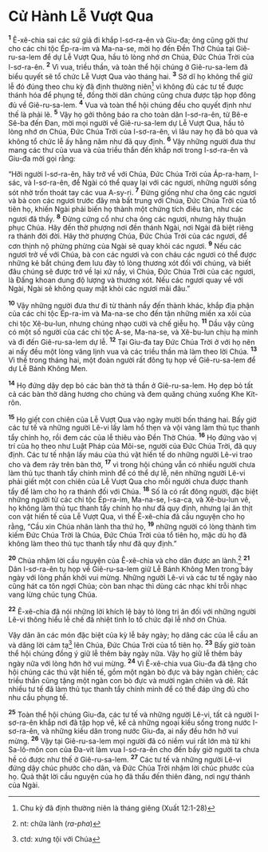 # Cử Hành Lễ Vượt Qua
<sup><b>1</b></sup> Ê-xê-chia sai các sứ giả đi khắp I-sơ-ra-ên và Giu-đa; ông cũng gởi thư cho các chi tộc Ép-ra-im và Ma-na-se, mời họ đến Ðền Thờ Chúa tại Giê-ru-sa-lem để dự Lễ Vượt Qua, hầu tỏ lòng nhớ ơn Chúa, Ðức Chúa Trời của I-sơ-ra-ên. <sup><b>2</b></sup> Vì vua, triều thần, và toàn thể hội chúng ở Giê-ru-sa-lem đã biểu quyết sẽ tổ chức Lễ Vượt Qua vào tháng hai. <sup><b>3</b></sup> Sở dĩ họ không thể giữ lễ đó đúng theo chu kỳ đã định thường niên[^1-39c3fc6c-a357-47ac-9e57-c1ecec0fd897] vì không đủ các tư tế được thánh hóa để phụng tế, đồng thời dân chúng cũng chưa được tập họp đông đủ về Giê-ru-sa-lem. <sup><b>4</b></sup> Vua và toàn thể hội chúng đều cho quyết định như thế là phải lẽ. <sup><b>5</b></sup> Vậy họ gởi thông báo ra cho toàn dân I-sơ-ra-ên, từ Bê-e Sê-ba đến Ðan, mời mọi người về Giê-ru-sa-lem dự Lễ Vượt Qua, hầu tỏ lòng nhớ ơn Chúa, Ðức Chúa Trời của I-sơ-ra-ên, vì lâu nay họ đã bỏ qua và không tổ chức lễ ấy hằng năm như đã quy định. <sup><b>6</b></sup> Vậy những người đưa thư mang các thư của vua và của triều thần đến khắp nơi trong I-sơ-ra-ên và Giu-đa mời gọi rằng:

“Hỡi người I-sơ-ra-ên, hãy trở về với Chúa, Ðức Chúa Trời của Áp-ra-ham, I-sác, và I-sơ-ra-ên, để Ngài có thể quay lại với các ngươi, những người sống sót nhờ trốn thoát tay các vua A-sy-ri. <sup><b>7</b></sup> Ðừng giống như cha ông các ngươi và bà con các ngươi trước đây mà bất trung với Chúa, Ðức Chúa Trời của tổ tiên họ, khiến Ngài phải biến họ thành một chứng tích điêu tàn, như các ngươi đã thấy. <sup><b>8</b></sup> Ðừng cứng cổ như cha ông các ngươi, nhưng hãy thuận phục Chúa. Hãy đến thờ phượng nơi đền thánh Ngài, nơi Ngài đã biệt riêng ra thánh đời đời. Hãy thờ phượng Chúa, Ðức Chúa Trời của các ngươi, để cơn thịnh nộ phừng phừng của Ngài sẽ quay khỏi các ngươi. <sup><b>9</b></sup> Nếu các ngươi trở về với Chúa, bà con các ngươi và con cháu các ngươi có thể được những kẻ bắt chúng đem lưu đày tỏ lòng thương xót đối với chúng, và biết đâu chúng sẽ được trở về lại xứ nầy, vì Chúa, Ðức Chúa Trời của các ngươi, là Ðấng khoan dung độ lượng và thương xót. Nếu các ngươi quay về với Ngài, Ngài sẽ không quay mặt khỏi các ngươi mãi đâu.”

<sup><b>10</b></sup> Vậy những người đưa thư đi từ thành nầy đến thành khác, khắp địa phận của các chi tộc Ép-ra-im và Ma-na-se cho đến tận những miền xa xôi của chi tộc Xê-bu-lun, nhưng chúng nhạo cười và chế giễu họ. <sup><b>11</b></sup> Dầu vậy cũng có một số người của các chi tộc A-se, Ma-na-se, và Xê-bu-lun chịu hạ mình và đi đến Giê-ru-sa-lem dự lễ. <sup><b>12</b></sup> Tại Giu-đa tay Ðức Chúa Trời ở với họ nên ai nấy đều một lòng vâng lịnh vua và các triều thần mà làm theo lời Chúa. <sup><b>13</b></sup> Vì thế trong tháng hai, một đoàn người rất đông tụ họp về Giê-ru-sa-lem để dự Lễ Bánh Không Men.

<sup><b>14</b></sup> Họ đứng dậy dẹp bỏ các bàn thờ tà thần ở Giê-ru-sa-lem. Họ dẹp bỏ tất cả các bàn thờ dâng hương cho chúng và đem quăng chúng xuống Khe Kít-rôn.

<sup><b>15</b></sup> Họ giết con chiên của Lễ Vượt Qua vào ngày mười bốn tháng hai. Bấy giờ các tư tế và những người Lê-vi lấy làm hổ thẹn và vội vàng làm thủ tục thanh tẩy chính họ, rồi đem các của lễ thiêu vào Ðền Thờ Chúa. <sup><b>16</b></sup> Họ đứng vào vị trí của họ theo như Luật Pháp của Môi-se, người của Ðức Chúa Trời, đã quy định. Các tư tế nhận lấy máu của thú vật hiến tế do những người Lê-vi trao cho và đem rảy trên bàn thờ, <sup><b>17</b></sup> vì trong hội chúng vẫn có nhiều người chưa làm thủ tục thanh tẩy chính mình để có thể dự lễ, nên những người Lê-vi phải giết một con chiên của Lễ Vượt Qua cho mỗi người chưa được thanh tẩy để làm cho họ ra thánh đối với Chúa. <sup><b>18</b></sup> Số là có rất đông người, đặc biệt những người từ các chi tộc Ép-ra-im, Ma-na-se, I-sa-ca, và Xê-bu-lun về, họ không làm thủ tục thanh tẩy chính họ như đã quy định, nhưng lại ăn thịt con vật hiến tế của Lễ Vượt Qua, vì thế Ê-xê-chia đã cầu nguyện cho họ rằng, “Cầu xin Chúa nhân lành tha thứ họ, <sup><b>19</b></sup> những người có lòng thành tìm kiếm Ðức Chúa Trời là Chúa, Ðức Chúa Trời của tổ tiên họ, mặc dù họ đã không làm theo thủ tục thanh tẩy như đã quy định.”

<sup><b>20</b></sup> Chúa nhậm lời cầu nguyện của Ê-xê-chia và cho dân được an lành.[^2-39c3fc6c-a357-47ac-9e57-c1ecec0fd897] <sup><b>21</b></sup> Dân I-sơ-ra-ên tụ họp về Giê-ru-sa-lem giữ Lễ Bánh Không Men trong bảy ngày với lòng phấn khởi vui mừng. Những người Lê-vi và các tư tế ngày nào cũng hát ca tôn ngợi Chúa; còn ban nhạc thì dùng các nhạc khí trỗi nhạc vang lừng chúc tụng Chúa.

<sup><b>22</b></sup> Ê-xê-chia đã nói những lời khích lệ bày tỏ lòng tri ân đối với những người Lê-vi thông hiểu lễ chế đã nhiệt tình lo tổ chức đại lễ nhớ ơn Chúa.

Vậy dân ăn các món đặc biệt của kỳ lễ bảy ngày; họ dâng các của lễ cầu an và dâng lời cảm tạ[^3-39c3fc6c-a357-47ac-9e57-c1ecec0fd897] lên Chúa, Ðức Chúa Trời của tổ tiên họ. <sup><b>23</b></sup> Bấy giờ toàn thể hội chúng đồng ý giữ lễ thêm bảy ngày nữa. Vậy họ giữ lễ thêm bảy ngày nữa với lòng hớn hở vui mừng. <sup><b>24</b></sup> Vì Ê-xê-chia vua Giu-đa đã tặng cho hội chúng các thú vật hiến tế, gồm một ngàn bò đực và bảy ngàn chiên; các triều thần cũng tặng một ngàn con bò đực và mười ngàn chiên và dê. Rất nhiều tư tế đã làm thủ tục thanh tẩy chính mình để có thể đáp ứng đủ cho nhu cầu phụng tế.

<sup><b>25</b></sup> Toàn thể hội chúng Giu-đa, các tư tế và những người Lê-vi, tất cả người I-sơ-ra-ên khắp nơi đã tập họp về, kể cả những ngoại kiều sống trong nước I-sơ-ra-ên, và những kiều dân trong nước Giu-đa, ai nấy đều hớn hở vui mừng. <sup><b>26</b></sup> Vậy tại Giê-ru-sa-lem mọi người đã có niềm vui rất lớn mà từ khi Sa-lô-môn con của Ða-vít làm vua I-sơ-ra-ên cho đến bấy giờ người ta chưa hề có được như thế ở Giê-ru-sa-lem. <sup><b>27</b></sup> Các tư tế và những người Lê-vi đứng dậy chúc phước cho dân, và Ðức Chúa Trời nhậm lời chúc phước của họ. Quả thật lời cầu nguyện của họ đã thấu đến thiên đàng, nơi ngự thánh của Ngài.

[^1-39c3fc6c-a357-47ac-9e57-c1ecec0fd897]: Chu kỳ đã định thường niên là tháng giêng (Xuất 12:1-28)
[^2-39c3fc6c-a357-47ac-9e57-c1ecec0fd897]: nt: chữa lành (*ra-pha*)
[^3-39c3fc6c-a357-47ac-9e57-c1ecec0fd897]: ctd: xưng tội với Chúa